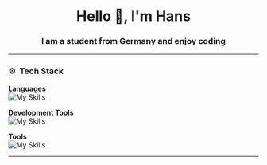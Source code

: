 <h1 align="center">Hello 👋, I'm Hans</h1>
<h3 align="center">I am a student from Germany and enjoy coding</h3>

---

### ⚙ &nbsp;Tech Stack

**Languages**  
![My Skills](https://skillicons.dev/icons?i=java,python,html,css,postgres,mysql)

**Development Tools**  
![My Skills](https://skillicons.dev/icons?i=vscode,eclipse,git,github,githubactions,gitlab)


**Tools**  
![My Skills](https://skillicons.dev/icons?i=linux,discord,stackoverflow,md,raspberrypi,blender)

---




